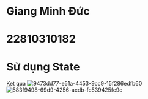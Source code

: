 # Giang Minh Đức
# 22810310182
# Sử dụng State
Ket qua
![9473dd77-e51a-4453-9cc9-15f286edfb60](https://github.com/user-attachments/assets/266e6794-0cb8-49f8-adb6-ccc1e7d79df9)
![583f9498-69d9-4256-acdb-fc539425fc9c](https://github.com/user-attachments/assets/6e2767b4-b9cf-4115-99bd-1a13847002ea)

